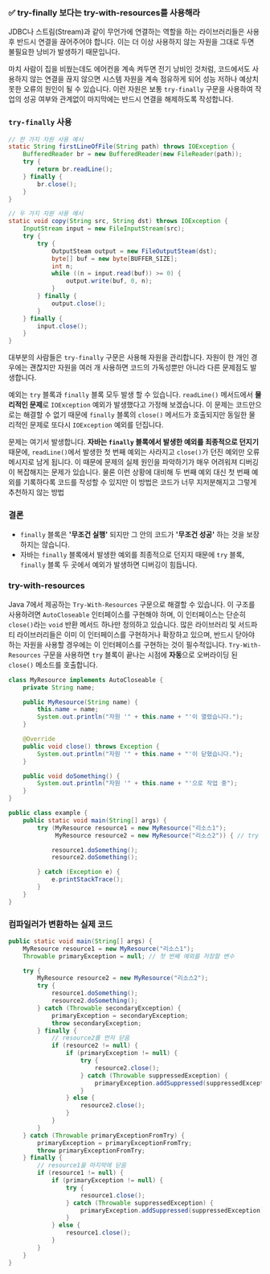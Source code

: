### ✅ try-finally 보다는 try-with-resources를 사용해라

JDBC나 스트림(Stream)과 같이 무언가에 연결하는 역할을 하는 라이브러리들은 사용 후 반드시 연결을 끊어주어야 합니다.
이는 더 이상 사용하지 않는 자원을 그대로 두면 불필요한 낭비가 발생하기 때문입니다.

마치 사람이 집을 비웠는데도 에어컨을 계속 켜두면 전기 낭비인 것처럼,
코드에서도 사용하지 않는 연결을 끊지 않으면 시스템 자원을 계속 점유하게 되어 성능 저하나 예상치 못한 오류의 원인이 될 수 있습니다.
이런 자원은 보통 `try-finally` 구문을 사용하여 작업의 성공 여부와 관계없이 마지막에는 반드시 연결을 해제하도록 작성합니다.

### `try-finally` 사용

```java
// 한 가지 자원 사용 예시
static String firstLineOfFile(String path) throws IOException {
    BufferedReader br = new BufferedReader(new FileReader(path));
    try {
        return br.readLine();
    } finally {
        br.close();
    }
}

// 두 가지 자원 사용 예시
static void copy(String src, String dst) throws IOException {
    InputStream input = new FileInputStream(src);
    try {
        try {
            OutputSteam output = new FileOutputSteam(dst);
            byte[] buf = new byte[BUFFER_SIZE];
            int n;
            while ((n = input.read(buf)) >= 0) {
                output.write(buf, 0, n);
            }
        } finally {
            output.close();
        }
    } finally {
        input.close();
    }
}
```

대부분의 사람들은 `try-finally` 구문은 사용해 자원을 관리합니다. 자원이 한 개인 경우에는 괜찮지만
자원을 여러 개 사용하면 코드의 가독성뿐만 아니라 다른 문제점도 발생합니다.

예외는 `try` 블록과 `finally` 블록 모두 발생 할 수 있습니다.
`readLine()` 메서드에서 **물리적인 문제**로 `IOException` 예외가 발생했다고 가정해 보겠습니다.
이 문제는 코드만으로는 해결할 수 없기 때문에 `finally` 블록의 `close()` 메서드가 호출되지만 동일한 물리적인 문제로 또다시 `IOException` 예외를 던집니다.

문제는 여기서 발생합니다. **자바는 `finally` 블록에서 발생한 예외를 최종적으로 던지기** 때문에,
`readLine()`에서 발생한 첫 번째 예외는 사라지고 `close()`가 던진 예외만 오류 메시지로 남게 됩니다.
이 때문에 문제의 실제 원인을 파악하기가 매우 어려워져 디버깅이 복잡해지는 문제가 있습니다.
물론 이런 상황에 대비해 두 번째 예외 대신 첫 번째 예외를 기록하다록 코드를 작성할 수 있지만 이 방법은 코드가 너무 지저분해지고 그렇게 추천하지 않는 방법

### 결론

- `finally` 블록은 **'무조건 실행'** 되지만 그 안의 코드가 **'무조건 성공'** 하는 것을 보장하지는 않습니다.
- 자바는 `finally` 블록에서 발생한 예외를 최종적으로 던지지 때문에 `try` 블록, `finally` 블록 두 곳에서 예외가 발생하면 디버깅이 힘듭니다.

### try-with-resources

Java 7에서 제공하는 `Try-With-Resources` 구문으로 해결할 수 있습니다.
이 구조를 사용하려면 `AutoCloseable` 인터페이스를 구현해야 하며, 이 인터페이스는 단순히 `close()`라는 `void` 반환 메서드 하나만 정의하고 있습니다.
많은 라이브러리 및 서드파티 라이브러리들은 이미 이 인터페이스를 구현하거나 확장하고 있으며,
반드시 닫아야 하는 자원을 사용할 경우에는 이 인터페이스를 구현하는 것이 필수적입니다.
`Try-With-Resources` 구문을 사용하면 `try` 블록이 끝나는 시점에 **자동**으로 오버라이딩 된 `close()` 메소드를 호출합니다.

```java
class MyResource implements AutoCloseable {
    private String name;

    public MyResource(String name) {
        this.name = name;
        System.out.println("자원 '" + this.name + "'이 열렸습니다.");
    }

    @Override
    public void close() throws Exception {
        System.out.println("자원 '" + this.name + "'이 닫혔습니다.");
    }

    public void doSomething() {
        System.out.println("자원 '" + this.name + "'으로 작업 중");
    }
}

public class example {
    public static void main(String[] args) {
        try (MyResource resource1 = new MyResource("리소스1");
             MyResource resource2 = new MyResource("리소스2")) { // try 절을 조건문처럼 작성한게 try-with-resources 문법

            resource1.doSomething();
            resource2.doSomething();

        } catch (Exception e) {
            e.printStackTrace();
        }
    }
}
```

### 컴파일러가 변환하는 실제 코드

```java
public static void main(String[] args) {
    MyResource resource1 = new MyResource("리소스1");
    Throwable primaryException = null; // 첫 번째 예외를 저장할 변수

    try {
        MyResource resource2 = new MyResource("리소스2");
        try {
            resource1.doSomething();
            resource2.doSomething();
        } catch (Throwable secondaryException) {
            primaryException = secondaryException;
            throw secondaryException;
        } finally {
            // resource2를 먼저 닫음
            if (resource2 != null) {
                if (primaryException != null) {
                    try {
                        resource2.close();
                    } catch (Throwable suppressedException) {
                        primaryException.addSuppressed(suppressedException);
                    }
                } else {
                    resource2.close();
                }
            }
        }
    } catch (Throwable primaryExceptionFromTry) {
        primaryException = primaryExceptionFromTry;
        throw primaryExceptionFromTry;
    } finally {
        // resource1을 마지막에 닫음
        if (resource1 != null) {
            if (primaryException != null) {
                try {
                    resource1.close();
                } catch (Throwable suppressedException) {
                    primaryException.addSuppressed(suppressedException);
                }
            } else {
                resource1.close();
            }
        }
    }
}
```